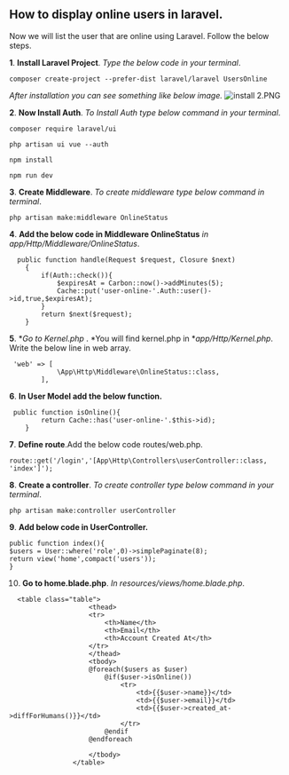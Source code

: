 ## How to display online users in laravel.

Now we will list the user that are online using Laravel. Follow the below steps.


**1**.  **Install Laravel Project**. *Type the below code in your terminal*. 
```
composer create-project --prefer-dist laravel/laravel UsersOnline
``` 
*After installation you can see something like below image.*
![install 2.PNG](https://cdn.hashnode.com/res/hashnode/image/upload/v1609252840658/WFWTeLl0q.png)


**2**. **Now Install Auth**. *To Install Auth type below command in your terminal*.

```
composer require laravel/ui
``` 

```
php artisan ui vue --auth
``` 

```
npm install
``` 


```
npm run dev
``` 

**3**. **Create Middleware**. *To create middleware type below command in terminal*.

```
php artisan make:middleware OnlineStatus
```

**4**. **Add the below code in Middleware OnlineStatus** *in app/Http/Middleware/OnlineStatus*.

```
  public function handle(Request $request, Closure $next)
    {
        if(Auth::check()){
            $expiresAt = Carbon::now()->addMinutes(5);
            Cache::put('user-online-'.Auth::user()->id,true,$expiresAt);
        }
        return $next($request);
    }
``` 
 

**5**. **Go to Kernel.php* . *You will find kernel.php in **app/Http/Kernel.php*.  Write the below line in web array.

```
 'web' => [
            \App\Http\Middleware\OnlineStatus::class,
        ],
``` 

**6**. **In User Model add the below function.**

```
 public function isOnline(){
        return Cache::has('user-online-'.$this->id);
    }
``` 

**7**. **Define route**.Add the below code routes/web.php. 

```
route::get('/login','[App\Http\Controllers\userController::class, 'index']');
``` 

**8**. **Create a controller**. *To create controller type below command in your terminal*.

```
php artisan make:controller userController
``` 

**9**. **Add below code in UserController.**

```
public function index(){
$users = User::where('role',0)->simplePaginate(8);
return view('home',compact('users'));
}
``` 


10. **Go to home.blade.php**. *In resources/views/home.blade.php*. 

```
  <table class="table">
                    <thead>
                    <tr>
                        <th>Name</th>
                        <th>Email</th>
                        <th>Account Created At</th>
                    </tr>
                    </thead>
                    <tbody>
                    @foreach($users as $user)
                        @if($user->isOnline())
                            <tr>
                                <td>{{$user->name}}</td>
                                <td>{{$user->email}}</td>
                                <td>{{$user->created_at->diffForHumans()}}</td>
                            </tr>
                        @endif
                    @endforeach

                    </tbody>
                </table>
``` 





















 











